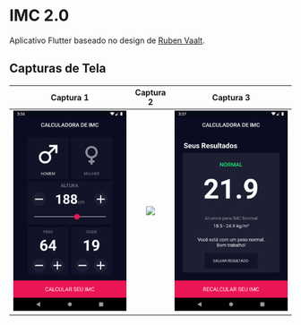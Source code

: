 # IMC 2.0

Aplicativo Flutter baseado no design de [Ruben Vaalt](https://dribbble.com/shots/4585382-Simple-BMI-Calculator).

## Capturas de Tela

Captura 1| Captura 2 | Captura 3
:-------------------------:|:----------:|:--------------:
![](lib/assets/screenshots/Screenshot_1.png)|![](lib/assets/screenshots/Gif_1.gif)|![](lib/assets/screenshots/Screenshot_2.png)
